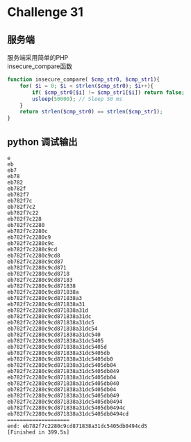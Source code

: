 # Challenge 31
## 服务端
服务端采用简单的PHP  
insecure_compare函数  
```php
function insecure_compare( $cmp_str0, $cmp_str1){
    for( $i = 0; $i < strlen($cmp_str0); $i++){
        if( $cmp_str0[$i] != $cmp_str1[$i]) return false;
        usleep(50000); // Sleep 50 ms
    }
    return strlen($cmp_str0) == strlen($cmp_str1);
}
```
## python 调试输出
    e  
    eb  
    eb7  
    eb78  
    eb782  
    eb782f  
    eb782f7  
    eb782f7c  
    eb782f7c2  
    eb782f7c22  
    eb782f7c228  
    eb782f7c2280  
    eb782f7c2280c  
    eb782f7c2280c9  
    eb782f7c2280c9c  
    eb782f7c2280c9cd  
    eb782f7c2280c9cd8  
    eb782f7c2280c9cd87  
    eb782f7c2280c9cd871  
    eb782f7c2280c9cd8718  
    eb782f7c2280c9cd87183  
    eb782f7c2280c9cd871838  
    eb782f7c2280c9cd871838a  
    eb782f7c2280c9cd871838a3  
    eb782f7c2280c9cd871838a31  
    eb782f7c2280c9cd871838a31d  
    eb782f7c2280c9cd871838a31dc  
    eb782f7c2280c9cd871838a31dc5  
    eb782f7c2280c9cd871838a31dc54  
    eb782f7c2280c9cd871838a31dc540  
    eb782f7c2280c9cd871838a31dc5405  
    eb782f7c2280c9cd871838a31dc5405d  
    eb782f7c2280c9cd871838a31dc5405db  
    eb782f7c2280c9cd871838a31dc5405db0  
    eb782f7c2280c9cd871838a31dc5405db04  
    eb782f7c2280c9cd871838a31dc5405db049  
    eb782f7c2280c9cd871838a31dc5405db04  
    eb782f7c2280c9cd871838a31dc5405db040  
    eb782f7c2280c9cd871838a31dc5405db04  
    eb782f7c2280c9cd871838a31dc5405db049  
    eb782f7c2280c9cd871838a31dc5405db0494  
    eb782f7c2280c9cd871838a31dc5405db0494c  
    eb782f7c2280c9cd871838a31dc5405db0494cd  
    ====================  
    end: eb782f7c2280c9cd871838a31dc5405db0494cd5  
    [Finished in 399.5s]  
